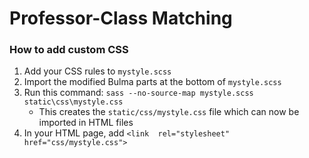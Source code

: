 # Professor-Class Matching

### How to add custom CSS

1. Add your CSS rules to `mystyle.scss`
2. Import the modified Bulma parts at the bottom of `mystyle.scss`
3. Run this command: `sass --no-source-map mystyle.scss static\css\mystyle.css`
	- This creates the `static/css/mystyle.css` file which can now be imported in HTML files
4. In your HTML page, add `<link  rel="stylesheet"  href="css/mystyle.css">`